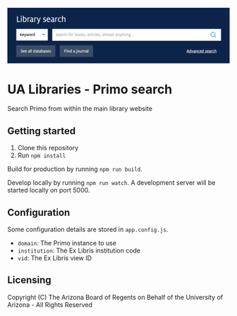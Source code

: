 ![UA Libraries Primo search screenshot](screenshot.png)

# UA Libraries - Primo search

Search Primo from within the main library website

## Getting started

1.  Clone this repository
2.  Run `npm install`

Build for production by running `npm run build`.

Develop locally by running `npm run watch`. A development server will be started locally on port 5000.

## Configuration

Some configuration details are stored in `app.config.js`.

* `domain`: The Primo instance to use
* `institution`: The Ex Libris institution code
* `vid`: The Ex Libris view ID

## Licensing

Copyright (C) The Arizona Board of Regents on Behalf of the University of Arizona - All Rights Reserved
